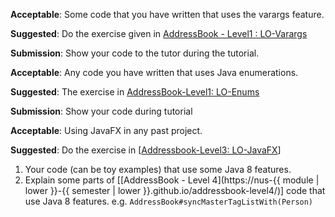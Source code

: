 <div id="varargs">

**Acceptable**: Some code that you have written that uses the varargs feature.

**Suggested**: Do the exercise given in [AddressBook - Level1 : LO-Varargs]({{module_org}}/addressbook-level1/blob/master/docs/LearningOutcomes.adoc#use-varargs-lo-varargss)

**Submission**: Show your code to the tutor during the tutorial.
</div>

<div id="enums">
  
**Acceptable**: Any code you have written that uses Java enumerations.

**Suggested**: The exercise in [AddressBook-Level1: LO-Enums]({{module_org}}/addressbook-level1/#use-enums-lo-enums)

**Submission**: Show your code during tutorial

</div>


<div id="javaFXBasic">

**Acceptable**: Using JavaFX in any past project.

**Suggested**: Do the exercise in [[Addressbook-Level3: LO-JavaFX]({{module_org}}/addressbook-level3/blob/master/doc/LearningOutcomes.md#use-java-fx-for-gui-programming-lo-javafx)]
   
<include src="project.md#PR_to_AB3" />

</div>


<div id="streamsBasic">

1. Your code (can be toy examples) that use some Java 8 features. 
2. Explain some parts of [[AddressBook - Level 4](https://nus-{{ module | lower }}-{{ semester | lower }}.github.io/addressbook-level4/)] code that use Java 8 features. e.g. `AddressBook#syncMasterTagListWith(Person)`

</div>